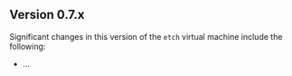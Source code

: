 ## Version 0.7.x

Significant changes in this version of the `etch` virtual machine include the following:

* ...



<br/>
